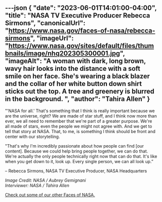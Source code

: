 ---json
{
  "date": "2023-06-01T14:01:00-04:00",
  "title": "NASA TV Executive Producer Rebecca Sirmons",
  "canonicalUrl": "https://www.nasa.gov/faces-of-nasa/rebecca-sirmons",
  "imageUrl": "https://www.nasa.gov/sites/default/files/thumbnails/image/nhq202305300001.jpg",
  "imageAlt": "A woman with dark, long brown, wavy hair looks into the distance with a soft smile on her face. She's wearing a black blazer and the collar of her white button down shirt sticks out the top. A tree and greenery is blurred in the background. ",
  "author": "Tahira Allen"
}
---

"'NASA for all.' That's something that I think is really important because we are the universe, right? We are made of star stuff, and I think now more than ever, we all need to remember that we're part of a greater purpose. We're all made of stars, even the people we might not agree with. And we get to tell that story at NASA. That, to me, is something I think should be front and center with our storytelling.

"That's why I'm incredibly passionate about how people can find \[our content\]. Because we could help bring people together, we can do that. We're actually the only people technically right now that can do that. It's like when you get down to it, look up. Every single person, we can all look up.”

– Rebecca Sirmons, NASA TV Executive Producer, NASA Headquarters

_Image Credit: NASA / Aubrey Gemignani  
Interviewer: NASA / Tahira Allen_

  
[Check out some of our other Faces of NASA.](http://www.nasa.gov/faces-of-nasa)
